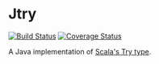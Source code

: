 Jtry
====
[![Build Status](https://travis-ci.org/ItsPriyesh/Jtry.svg?branch=master)](https://travis-ci.org/ItsPriyesh/Jtry)
[![Coverage Status](https://coveralls.io/repos/github/ItsPriyesh/Jtry/badge.svg?branch=master)](https://coveralls.io/github/ItsPriyesh/Jtry?branch=master)

A Java implementation of [Scala's Try type](http://www.scala-lang.org/api/2.9.3/scala/util/Try.html).
